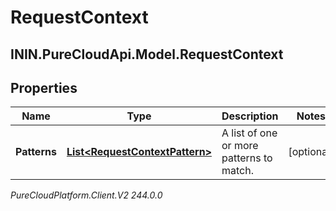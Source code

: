 # RequestContext

## ININ.PureCloudApi.Model.RequestContext

## Properties

|Name | Type | Description | Notes|
|------------ | ------------- | ------------- | -------------|
| **Patterns** | [**List&lt;RequestContextPattern&gt;**](RequestContextPattern) | A list of one or more patterns to match. | [optional] |



_PureCloudPlatform.Client.V2 244.0.0_
